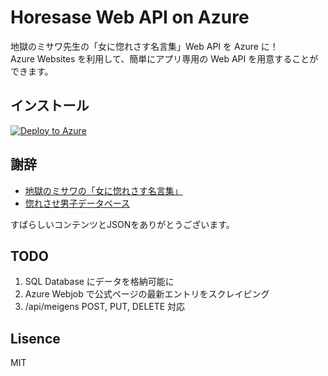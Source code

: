 # Horesase Web API on Azure

地獄のミサワ先生の「女に惚れさす名言集」Web API を Azure に！  
Azure Websites を利用して、簡単にアプリ専用の Web API を用意することができます。

## インストール

[![Deploy to Azure](http://azuredeploy.net/deploybutton.png)](https://azuredeploy.net/)

## 謝辞

* [地獄のミサワの「女に惚れさす名言集」](http://jigokuno.com/) 
* [惚れさせ男子データベース](http://jigokuno.com/) 

すばらしいコンテンツとJSONをありがとうございます。

## TODO

1. SQL Database にデータを格納可能に
1. Azure Webjob で公式ページの最新エントリをスクレイピング
1. /api/meigens POST, PUT, DELETE 対応 

## Lisence

MIT
